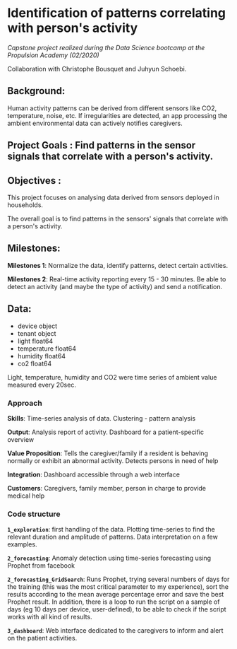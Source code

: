 # Identification of patterns correlating with person's activity

*Capstone project realized during the Data Science bootcamp at the Propulsion Academy (02/2020)*

Collaboration with Christophe Bousquet and Juhyun Schoebi.


## Background:
Human activity patterns can be derived from different sensors like CO2, temperature, noise, etc. If irregularities are detected, an app processing the ambient environmental data can actively notifies caregivers.

## Project Goals : Find patterns in the sensor signals that correlate with a person's activity.

## Objectives :

This project focuses on analysing data derived from sensors deployed in households.

The overall goal is to find patterns in the sensors' signals that correlate with a person's activity.

## Milestones:
**Milestones 1**: Normalize the data, identify patterns, detect certain activities.

**Milestones 2**: Real-time activity reporting every 15 - 30 minutes. Be able to detect an activity (and maybe the type of activity) and send a notification.

## Data:
- device                                object
- tenant                                object
- light                                float64
- temperature                          float64
- humidity                             float64
- co2                                  float64

Light, temperature, humidity and CO2 were time series of ambient value measured every 20sec.

### Approach
**Skills**: Time-series analysis of data. Clustering - pattern analysis

**Output**: Analysis report of activity. Dashboard for a patient-specific overview

**Value Proposition**: Tells the caregiver/family if a resident is behaving normally or exhibit an abnormal activity. Detects persons in need of help

**Integration**: Dashboard accessible through a web interface

**Customers**: Caregivers, family member, person in charge to provide medical help

### Code structure

**`1_exploration`**: first handling of the data. Plotting time-series to find the relevant duration and amplitude of patterns. Data interpretation on a few examples.

**`2_forecasting`**: Anomaly detection using time-series forecasting using Prophet from facebook

**`2_forecasting_GridSearch`**: Runs Prophet, trying several numbers of days for the training (this was the most critical parameter to my experience), sort the results according to the mean average percentage error and save the best Prophet result. In addition, there is a loop to run the script on a sample of days (eg 10 days per device, user-defined), to be able to check if the script works with all kind of results.

**`3_dashboard`**:  Web interface dedicated to the caregivers to inform and alert on the patient activities.
